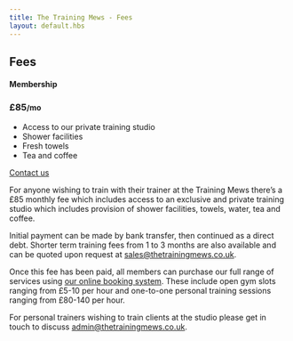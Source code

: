 ```yaml
---
title: The Training Mews - Fees
layout: default.hbs
---
```


<div class="mb-5"></div>

## Fees

<div class="row row-cols-1 row-cols-md-3 mb-3 text-center">
  <div class="col"></div>
  <div class="col">
    <div class="card mb-4 rounded-3 shadow-sm">
      <div class="card-header py-3">
        <h4 class="my-0 fw-normal">Membership</h4>
      </div>
      <div class="card-body">
        <h3 class="card-title pricing-card-title">£85<small class="text-body-secondary fw-light">/mo</small></h3>
        <ul class="list-unstyled mt-3 mb-4">
          <li>Access to our private training studio</li>
          <li>Shower facilities</li>
          <li>Fresh towels</li>
          <li>Tea and coffee</li>
        </ul>
        <a href="mailto:admin@thetrainingmews.co.uk" class="w-100 btn btn-lg btn-primary">Contact us</a>
      </div>
    </div>
  </div>
  <div class="col"></div>
</div>


For anyone wishing to train with their trainer at the Training Mews there’s a £85 monthly fee which includes access to an exclusive and private training studio which includes provision of shower facilities, towels, water, tea and coffee. 

Initial payment can be made by bank transfer, then continued as a direct debt. Shorter term training fees from 1 to 3 months are also available and can be quoted upon request at sales@thetrainingmews.co.uk.

Once this fee has been paid, all members can purchase our full range of services using [our online booking system](https://www.mindbodyonline.com/explore/locations/the-training-mews). These include open gym slots ranging from £5-10 per hour and one-to-one personal training sessions ranging from £80-140 per hour.

For personal trainers wishing to train clients at the studio please get in touch to discuss admin@thetrainingmews.co.uk.
